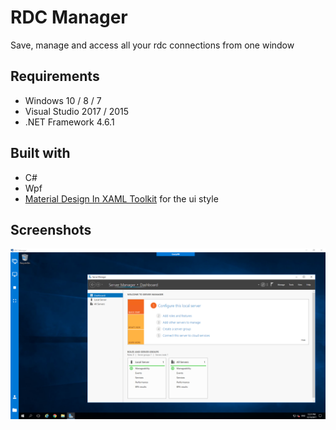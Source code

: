 
# RDC Manager

Save, manage and access all your rdc connections from one window

## Requirements

 * Windows 10 / 8 / 7
 * Visual Studio 2017 / 2015
 * .NET Framework 4.6.1

## Built with

 * C#
 * Wpf
 * [Material Design In XAML Toolkit](https://github.com/ButchersBoy/MaterialDesignInXamlToolkit) for the ui style
 
## Screenshots

![Alt text](Images/RDCSession.png "RDC Session")
